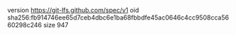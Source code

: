 version https://git-lfs.github.com/spec/v1
oid sha256:fb914746ee65d7ceb4dbc6e1ba68fbbdfe45ac0646c4cc9508cca5660298c246
size 947
